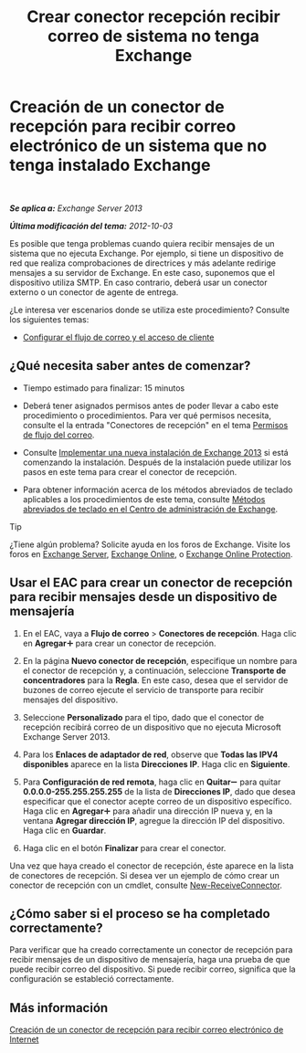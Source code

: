 ﻿---
title: 'Crear conector recepción recibir correo de sistema no tenga Exchange'
TOCTitle: Creación de un conector de recepción para recibir correo electrónico de un sistema que no tenga instalado Exchange
ms:assetid: 85f0864a-6502-49db-8804-16755a7292b4
ms:mtpsurl: https://technet.microsoft.com/es-es/library/JJ657467(v=EXCHG.150)
ms:contentKeyID: 49895751
ms.date: 04/23/2018
mtps_version: v=EXCHG.150
ms.translationtype: HT
---

# Creación de un conector de recepción para recibir correo electrónico de un sistema que no tenga instalado Exchange

 

_**Se aplica a:** Exchange Server 2013_

_**Última modificación del tema:** 2012-10-03_

Es posible que tenga problemas cuando quiera recibir mensajes de un sistema que no ejecuta Exchange. Por ejemplo, si tiene un dispositivo de red que realiza comprobaciones de directrices y más adelante redirige mensajes a su servidor de Exchange. En este caso, suponemos que el dispositivo utiliza SMTP. En caso contrario, deberá usar un conector externo o un conector de agente de entrega.

¿Le interesa ver escenarios donde se utiliza este procedimiento? Consulte los siguientes temas:

  - [Configurar el flujo de correo y el acceso de cliente](configure-mail-flow-and-client-access-exchange-2013-help.md)

## ¿Qué necesita saber antes de comenzar?

  - Tiempo estimado para finalizar: 15 minutos

  - Deberá tener asignados permisos antes de poder llevar a cabo este procedimiento o procedimientos. Para ver qué permisos necesita, consulte el la entrada "Conectores de recepción" en el tema [Permisos de flujo del correo](mail-flow-permissions-exchange-2013-help.md).

  - Consulte [Implementar una nueva instalación de Exchange 2013](deploy-a-new-installation-of-exchange-2013-exchange-2013-help.md) si está comenzando la instalación. Después de la instalación puede utilizar los pasos en este tema para crear el conector de recepción.

  - Para obtener información acerca de los métodos abreviados de teclado aplicables a los procedimientos de este tema, consulte [Métodos abreviados de teclado en el Centro de administración de Exchange](keyboard-shortcuts-in-the-exchange-admin-center-exchange-online-protection-help.md).


> [!TIP]
> ¿Tiene algún problema? Solicite ayuda en los foros de Exchange. Visite los foros en <A href="https://go.microsoft.com/fwlink/p/?linkid=60612">Exchange Server</A>, <A href="https://go.microsoft.com/fwlink/p/?linkid=267542">Exchange Online</A>, o <A href="https://go.microsoft.com/fwlink/p/?linkid=285351">Exchange Online Protection</A>.



## Usar el EAC para crear un conector de recepción para recibir mensajes desde un dispositivo de mensajería

1.  En el EAC, vaya a **Flujo de correo** \> **Conectores de recepción**. Haga clic en **Agregar**![Agregar icono](images/JJ218640.c1e75329-d6d7-4073-a27d-498590bbb558(EXCHG.150).gif "Agregar icono") para crear un conector de recepción.

2.  En la página **Nuevo conector de recepción**, especifique un nombre para el conector de recepción y, a continuación, seleccione **Transporte de concentradores** para la **Regla**. En este caso, desea que el servidor de buzones de correo ejecute el servicio de transporte para recibir mensajes del dispositivo.

3.  Seleccione **Personalizado** para el tipo, dado que el conector de recepción recibirá correo de un dispositivo que no ejecuta Microsoft Exchange Server 2013.

4.  Para los **Enlaces de adaptador de red**, observe que **Todas las IPV4 disponibles** aparece en la lista **Direcciones IP**. Haga clic en **Siguiente**.

5.  Para **Configuración de red remota**, haga clic en **Quitar**![Icono de quitar](images/JJ657492.479b6ced-8d64-4277-a725-f17fea202b28(EXCHG.150).gif "Icono de quitar") para quitar **0.0.0.0-255.255.255.255** de la lista de **Direcciones IP**, dado que desea especificar que el conector acepte correo de un dispositivo específico. Haga clic en **Agregar**![Agregar icono](images/JJ218640.c1e75329-d6d7-4073-a27d-498590bbb558(EXCHG.150).gif "Agregar icono") para añadir una dirección IP nueva y, en la ventana **Agregar dirección IP**, agregue la dirección IP del dispositivo. Haga clic en **Guardar**.

6.  Haga clic en el botón **Finalizar** para crear el conector.

Una vez que haya creado el conector de recepción, éste aparece en la lista de conectores de recepción. Si desea ver un ejemplo de cómo crear un conector de recepción con un cmdlet, consulte [New-ReceiveConnector](https://technet.microsoft.com/es-es/library/bb125139\(v=exchg.150\)).

## ¿Cómo saber si el proceso se ha completado correctamente?

Para verificar que ha creado correctamente un conector de recepción para recibir mensajes de un dispositivo de mensajería, haga una prueba de que puede recibir correo del dispositivo. Si puede recibir correo, significa que la configuración se estableció correctamente.

## Más información

[Creación de un conector de recepción para recibir correo electrónico de Internet](create-a-receive-connector-to-receive-email-from-the-internet-exchange-2013-help.md)

